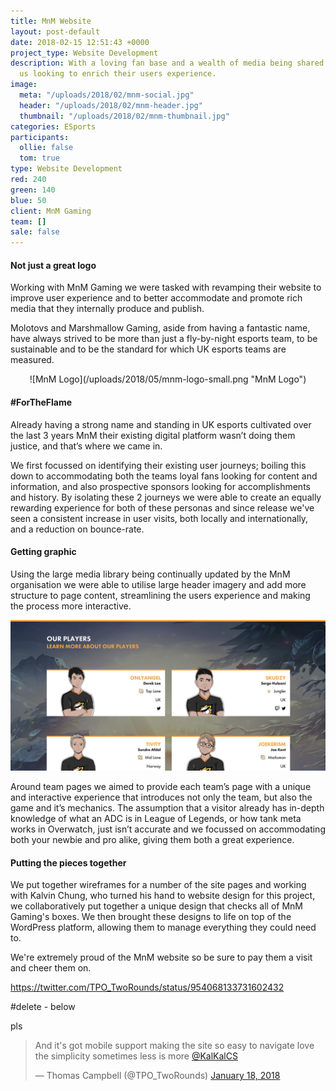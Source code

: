 ```yaml
---
title: MnM Website
layout: post-default
date: 2018-02-15 12:51:43 +0000
project_type: Website Development
description: With a loving fan base and a wealth of media being shared MnM contacted
  us looking to enrich their users experience.
image:
  meta: "/uploads/2018/02/mnm-social.jpg"
  header: "/uploads/2018/02/mnm-header.jpg"
  thumbnail: "/uploads/2018/02/mnm-thumbnail.jpg"
categories: ESports
participants:
  ollie: false
  tom: true
type: Website Development
red: 240
green: 140
blue: 50
client: MnM Gaming
team: []
sale: false
---
```

#### Not just a great logo

Working with MnM Gaming we were tasked with revamping their website to improve user experience and to better accommodate and promote rich media that they internally produce and publish.

Molotovs and Marshmallow Gaming, aside from having a fantastic name, have always strived to be more than just a fly-by-night esports team, to be sustainable and to be the standard for which UK esports teams are measured.

<center>![MnM Logo](/uploads/2018/05/mnm-logo-small.png "MnM Logo")</center>

#### #ForTheFlame

Already having a strong name and standing in UK esports cultivated over the last 3 years MnM their existing digital platform wasn’t doing them justice, and that’s where we came in.

We first focussed on identifying their existing user journeys; boiling this down to accommodating both the teams loyal fans looking for content and information, and also prospective sponsors looking for accomplishments and history. By isolating these 2 journeys we were able to create an equally rewarding experience for both of these personas and since release we've seen a consistent increase in user visits, both locally and internationally, and a reduction on bounce-rate.

#### Getting graphic

Using the large media library being continually updated by the MnM organisation we were able to utilise large header imagery and add more structure to page content, streamlining the users experience and making the process more interactive.

![MnM Website Preview](/uploads/2018/05/about-mnm-players.png "MnM Website Preview")

Around team pages we aimed to provide each team’s page with a unique and interactive experience that introduces not only the team, but also the game and it’s mechanics. The assumption that a visitor already has in-depth knowledge of what an ADC is in League of Legends, or how tank meta works in Overwatch, just isn’t accurate and we focussed on accommodating both your newbie and pro alike, giving them both a great experience.

#### Putting the pieces together

We put together wireframes for a number of the site pages and working with Kalvin Chung, who turned his hand to website design for this project, we collaboratively put together a unique design that checks all of MnM Gaming's boxes. We then brought these designs to life on top of the WordPress platform, allowing them to manage everything they could need to.

We're extremely proud of the MnM website so be sure to pay them a visit and cheer them on.

https://twitter.com/TPO_TwoRounds/status/954068133731602432

#delete - below

pls

<blockquote class="twitter-tweet" data-conversation="none" data-lang="en"><p lang="en" dir="ltr">And it&#39;s got mobile support making the site so easy to navigate love the simplicity sometimes less is more <a href="[https://twitter.com/KalKalCS?ref_src=twsrc%5Etfw](https://twitter.com/KalKalCS?ref_src=twsrc%5Etfw "https://twitter.com/KalKalCS?ref_src=twsrc%5Etfw")">@KalKalCS</a></p>&mdash; Thomas Campbell (@TPO_TwoRounds) <a href="[https://twitter.com/TPO_TwoRounds/status/954068133731602432?ref_src=twsrc%5Etfw](https://twitter.com/TPO_TwoRounds/status/954068133731602432?ref_src=twsrc%5Etfw "https://twitter.com/TPO_TwoRounds/status/954068133731602432?ref_src=twsrc%5Etfw")">January 18, 2018</a></blockquote>

<script async src="[https://platform.twitter.com/widgets.js](https://platform.twitter.com/widgets.js "https://platform.twitter.com/widgets.js")" charset="utf-8"></script>